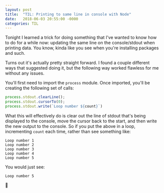 ```yaml
---
layout: post
title:  "TIL: Printing to same line in console with Node"
date:   2018-06-03 20:55:00 -0000
categories: TIL
---
```

Tonight I learned a trick for doing something that I've wanted to know how to do for a while now: updating the same line on the console/stdout when printing data. You know, kinda like you see when you're installing packages and such.

Turns out it's actually pretty straight forward. I found a couple different ways that suggested doing it, but the following way worked flawless for me without any issues.

You'll first need to import the `process` module. Once imported, you'll be creating the following set of calls:

```js
process.stdout.clearLine();
process.stdout.cursorTo(0);
process.stdout.write(`Loop number ${count}`)
```

What this will effectively do is clear out the line of stdout that's being displayed to the console, move the cursor back to the start, and then write the new output to the console. So if you put the above in a loop, incrementing `count` each time, rather than see something like:

```
Loop number 1
Loop number 2
Loop number 3
Loop number 4
Loop number 5
```

You would just see:

```
Loop number 5
```

💚